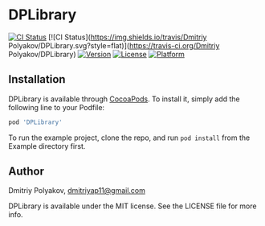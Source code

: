 # DPLibrary

[![CI Status](https://img.shields.io/travis/dmitriyap11/DPLibrary.svg?style=flat)](https://travis-ci.org/dmitriyap11/DPLibrary)
[![CI Status](https://img.shields.io/travis/Dmitriy Polyakov/DPLibrary.svg?style=flat)](https://travis-ci.org/Dmitriy Polyakov/DPLibrary)
[![Version](https://img.shields.io/cocoapods/v/DPLibrary.svg?style=flat)](https://cocoapods.org/pods/DPLibrary)
[![License](https://img.shields.io/cocoapods/l/DPLibrary.svg?style=flat)](https://cocoapods.org/pods/DPLibrary)
[![Platform](https://img.shields.io/cocoapods/p/DPLibrary.svg?style=flat)](https://cocoapods.org/pods/DPLibrary)

## Installation

DPLibrary is available through [CocoaPods](https://cocoapods.org). To install
it, simply add the following line to your Podfile:

```ruby
pod 'DPLibrary'
```

To run the example project, clone the repo, and run `pod install` from the Example directory first.

## Author

Dmitriy Polyakov, dmitriyap11@gmail.com

DPLibrary is available under the MIT license. See the LICENSE file for more info.


